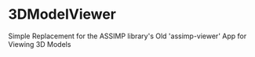 # 3DModelViewer
Simple Replacement for the ASSIMP library's Old 'assimp-viewer' App for Viewing 3D Models

